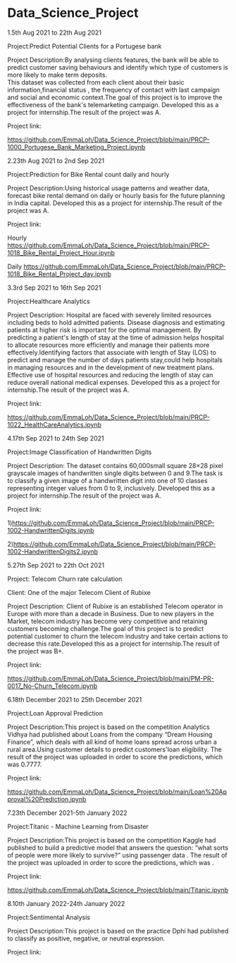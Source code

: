 # Data_Science_Project

1.5th Aug 2021 to 22th Aug 2021                                                                                                                                       
                                                                                                                                                                     
Project:Predict  Potential Clients for a Portugese bank                                                                                                              
                                                                                                                                                                     
Project Description:By analysing clients features, the bank will be able to predict customer saving behaviours and identify which type of customers is more likely to make term deposits.                                                                                                                                                  
This dataset was collected from each client about their basic information,financial status , the  frequency of contact with last campaign and social and economic      context.The goal of this project is to improve the effectiveness of the bank's telemarketing campaign. Developed this as a project for internship.The result of the   project was A.

Project link:

https://github.com/EmmaLoh/Data_Science_Project/blob/main/PRCP-1000_Portugese_Bank_Marketing_Project.ipynb

2.23th Aug 2021 to 2nd Sep 2021

Project:Prediction for Bike Rental count daily and hourly

Project Description:Using historical usage patterns and weather data, forecast bike rental demand on daily or hourly basis for the future planning in India capital. Developed this as a project for internship.The result of the project was A.

Project link:

Hourly https://github.com/EmmaLoh/Data_Science_Project/blob/main/PRCP-1018_Bike_Rental_Project_Hour.ipynb
             
Daily https://github.com/EmmaLoh/Data_Science_Project/blob/main/PRCP-1018_Bike_Rental_Project_day.ipynb

3.3rd Sep 2021 to 16th Sep 2021

Project:Healthcare Analytics

Project Description: Hospital are faced with severely limited resources including beds to hold admitted patients. Disease diagnosis and estimating patients at higher risk is important for the optimal management. By predicting a patient's length of stay at the time of admission helps hospital to allocate resources more efficiently and manage their patients more effectively.Identifying factors that associate with length of Stay (LOS) to predict and manage the number of days patients stay,could help hospitals in managing resources and in the development of new treatment plans. 
Effective use of hospital resources and reducing the length of stay can reduce overall national medical expenses. Developed this as a project for internship.The result of the project was A.

Project link:

https://github.com/EmmaLoh/Data_Science_Project/blob/main/PRCP-1022_HealthCareAnalytics.ipynb

4.17th Sep 2021 to 24th Sep 2021

Project:Image Classification of Handwritten Digits

Project Description: The dataset contains 60,000small square 28×28 pixel grayscale images of handwritten single digits between 0 and 9.The task is to classify a given image of a handwritten digit into one of 10 classes representing integer values from 0 to 9, inclusively. Developed this as a project for internship.The result of the project was A.

Project link:

1)https://github.com/EmmaLoh/Data_Science_Project/blob/main/PRCP-1002-HandwrittenDigits.ipynb

2)https://github.com/EmmaLoh/Data_Science_Project/blob/main/PRCP-1002-HandwrittenDigits2.ipynb

5.27th Sep 2021 to 22th Oct 2021

Project: Telecom Churn rate calculation

Client: One of the major Telecom Client of Rubixe

Project Description: Client of Rubixe  is an established Telecom operator in Europe with more than a decade in Business. Due to new players in the Market, telecom industry has become very competitive and retaining customers becoming challenge.The goal of this project is to predict potential customer to churn the telecom industry and take certain actions to decrease this rate.Developed this as a project for internship.The result of the project was B+.

Project link:

https://github.com/EmmaLoh/Data_Science_Project/blob/main/PM-PR-0017_No-Churn_Telecom.ipynb

6.18th December 2021 to  25th December 2021

Project:Loan Approval Prediction

Project Description:This project is based on the competition Analytics Vidhya had published about Loans from the company “Dream Housing Finance”, which deals with all kind of home loans spread across urban a rural area.Using customer details to predict customers'loan eligibility. The result of the project was uploaded in order to score the predictions, which was 0.7777. 

Project link:

https://github.com/EmmaLoh/Data_Science_Project/blob/main/Loan%20Approval%20Prediction.ipynb

7.23th December 2021-5th January 2022

Project:Titanic - Machine Learning from Disaster

Project Description:This project is based on the competition Kaggle had published to build a predictive model that answers the question: “what sorts of people were more likely to survive?” using passenger data . The result of the project was uploaded in order to score the predictions, which was . 

Project link:

https://github.com/EmmaLoh/Data_Science_Project/blob/main/Titanic.ipynb

8.10th January 2022-24th January 2022

Project:Sentimental Analysis

Project Description:This project is based on the practice Dphi had published to classify as positive, negative, or neutral expression.
  
Project link:
